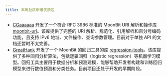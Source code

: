 ```yaml
---
title: 本周社区新增优质包
---
```


- [CGaaaaaa](https://github.com/CGaaaaaa) 开发了一个符合 RFC 3986 标准的 MoonBit URI 解析和操作库 [moonbit-url](https://github.com/CGaaaaaa/moonbit-url)。该库提供了完整的 URI 解析、规范化、引用解析和百分号编码功能，且支持 IPv6 地址、文件操作、查询参数管理。目前对于单独 API 的文档还暂时不太完善。
- [GreatHank](https://github.com/GreatHank) 开发了一个 MoonBit 的回归工具的库 [regression-tools](https://github.com/GreatHank/regression-tools)。该库提供了多种回归分析算法，包括逻辑回归（logistic regression）等机器学习模型。回归工具主要用于数据分析和预测建模，能够帮助开发者构建和训练回归模型来进行数值预测和分类任务。目前项目还处于开发的早期阶段。
